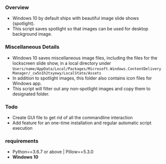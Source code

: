### Overview
  - Windows 10 by default ships with beautiful image slide shows (spotlight). 
  - This script saves spotlight so that images can be used for desktop background image.

  
### Miscellaneous Details
  - Windows 10 saves miscellaneous image files, including the files for the lockscreen slide show, in a local directory under `Users/name/AppData/Local/Packages/Microsoft.Windows.ContentDeliveryManager/_cw5n1h2txyewy/LocalState/Assets`
  - In addition to spotlight images, this folder also contains icon files for Windows app. 
  - This script will filter out any non-spotlight images and copy them to designated folder.
  
### Todo
  - Create GUI file to get rid of all the commandline interaction
  - Add feature for an one-time installation and regular automatic script execution
  
### requirements 
  - Python==3.6.7 or above | Pillow==5.3.0
  - __Windows 10__

